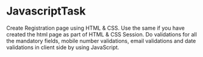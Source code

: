 # JavascriptTask

Create Registration page using  HTML & CSS. Use the same if you have created the html page as part of HTML & CSS Session.
Do validations for all the mandatory fields, mobile number validations, email validations and date validations in client side by using JavaScript.
 
